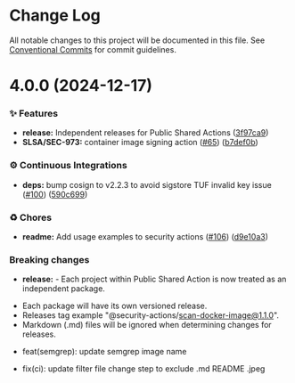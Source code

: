 # Change Log

All notable changes to this project will be documented in this file.
See [Conventional Commits](https://conventionalcommits.org) for commit guidelines.

# 4.0.0 (2024-12-17)


### ✨ Features

* **release:** Independent releases for Public Shared Actions ([3f97ca9](https://github.com/Kong/public-shared-actions/commit/3f97ca95a2d8a4842db68578ea2f0846c25342fb))
* **SLSA/SEC-973:** container image signing action ([#65](https://github.com/Kong/public-shared-actions/issues/65)) ([b7def0b](https://github.com/Kong/public-shared-actions/commit/b7def0b377d98a22f0184651d6d9c93617312d82))


### ⚙️ Continuous Integrations

* **deps:** bump cosign to v2.2.3 to avoid sigstore TUF invalid key issue ([#100](https://github.com/Kong/public-shared-actions/issues/100)) ([590c699](https://github.com/Kong/public-shared-actions/commit/590c699fe824010d7d563a33cc60500d847d3f9e))


### ♻️ Chores

* **readme:** Add usage examples to security actions ([#106](https://github.com/Kong/public-shared-actions/issues/106)) ([d9e10a3](https://github.com/Kong/public-shared-actions/commit/d9e10a320e1fe023ac52e380d349b26bba67152b))


### Breaking changes

* **release:** - Each project within Public Shared Action is now treated as an independent package.
- Each package will have its own versioned release.
- Releases tag example "@security-actions/scan-docker-image@1.1.0".
- Markdown (.md) files will be ignored when determining changes for releases.

* feat(semgrep): update semgrep image name

* fix(ci): update filter file change step to exclude .md README .jpeg
